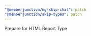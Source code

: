 ```yaml
---
"@memberjunction/ng-skip-chat": patch
"@memberjunction/skip-types": patch
---
```


Prepare for HTML Report Type
